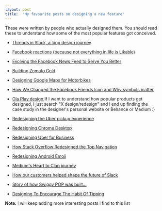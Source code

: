 ```yaml
---
layout: post
title:  "My favourite posts on designing a new feature"
---
```


 These were written by people who actually designed them. You should read these to understand how some of the most popular features got conceived.

- [Threads in Slack, a long design journey](https://slack.design/articles/threads-in-slack-a-long-design-journey-part-1-of-2/)

- [Facebook reactions (because not everything in life is Likable)](https://medium.com/facebook-design/reactions-not-everything-in-life-is-likable-5c403de72a3f)

- [Evolving the Facebook News Feed to Serve You Better](https://medium.com/facebook-design/evolving-the-facebook-news-feed-to-serve-you-better-f844a5cb903d)

- [Building Zomato Gold](https://uxdesign.cc/building-zomato-gold-design-process-challenges-learnings-from-designing-a-subscription-fcf7cdf5ae17)

- [Designing Google Maps for Motorbikes](https://design.google/library/designing-google-maps-motorbikes/)

- [How We Changed the Facebook Friends Icon and Why symbols matter](https://medium.com/facebook-design/how-we-changed-the-facebook-friends-icon-dc8526ea9ea8)

- [Ola Play design](https://behance.net/gallery/48694387/Ola-Play-V10-Platform-Design);If I want to understand how popular products get designed, I just search "X design/redesign" and I end up finding the case study in the designer's personal website or Behance or Medium :)

- [Redesigning the Uber pickup experience](http://simonpan.com/work/uber/)

- [Redesigning Chrome Desktop](https://medium.com/google-design/redesigning-chrome-desktop-769aeb5ab987#.qs4tjv4o4)

- [Redesigning Uber for Business](https://medium.com/uber-design/redesigning-uber-for-business-a20b2744e2d4)

- [How Stack Overflow Redesigned the Top Navigation](https://stackoverflow.blog/2017/02/14/why-stack-overflow-redesigned-the-top-navigation/)

- [Redesigning Android Emoji](https://medium.com/google-design/redesigning-android-emoji-cb22e3b51cc6)

- [Medium's Heart to Clap journey](https://medium.engineering/-b10bec20de1d)

- [How our customers helped shape the future of Slack](https://slackhq.com/designing-the-future-of-slack-with-customers)

- [Story of how Swiggy POP was built…](https://bytes.swiggy.com/story-of-how-swiggy-pop-was-built-773e34d4ff87)

- [Designing To Encourage The Habit Of Tipping](https://medium.com/gojekengineering/ka-ching-designing-to-encourage-the-habit-of-tipping-2822ad2f99cd)

**Note:** I will keep adding more interesting posts I find to this list
